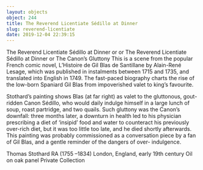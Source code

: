 ```yaml
---
layout: objects
object: 244
title: The Reverend Licentiate Sédillo at Dinner
slug: reverend-licentiate
date: 2019-12-04 22:39:15
---
```

The Reverend Licentiate Sédillo at Dinner or or The Reverend Licentiate Sédillo at Dinner or  The Canon’s Gluttony  This is a scene from the popular French comic novel, L’Histoire de Gil Blas de Santillane by Alain-René Lesage, which was published  in instalments between 1715 and 1735, and translated into English in 1749. The fast-paced biography charts the rise of the low-born Spaniard Gil Blas from impoverished valet to king’s favourite.

Stothard’s painting shows Blas (at far right) as valet to the gluttonous, gout- ridden Canon Sédillo, who would daily indulge himself in a large lunch of soup, roast partridge, and two quails. Such gluttony was the Canon’s downfall: three months later, a downturn in health led to his physician prescribing a diet  of ‘insipid’ food and water to counteract his  previously over-rich diet, but it was too little too late, and he died shortly afterwards.  This painting was probably commissioned as a conversation piece by a fan of Gil Blas, and a gentle reminder of the dangers of over- indulgence.  

Thomas Stothard RA (1755 –1834) London, England, early 19th century Oil on oak panel  Private Collection</p>
